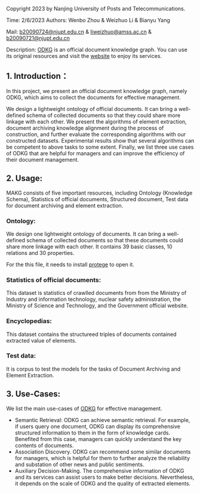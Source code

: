 Copyright 2023 by Nanjing University of Posts and Telecommunications. 

Time: 2/6/2023  Authors:  Wenbo Zhou & Weizhuo Li & Bianyu Yang 

Mail: b20090724@njupt.edu.cn & liweizhuo@amss.ac.cn & b20090721@njupt.edu.cn

Description: [ODKG](http://www.odkg.com.cn/odkg/) is an official document knowledge graph. You can use its original resources and visit the [website](http://www.odkg.com.cn/odkg/) to enjoy its services.

## 1. Introduction：
In this project, we present an official document knowledge graph, namely ODKG, which aims to collect the documents for effective management. 

We design a lightweight ontology of official documents. It can bring a well-defined schema of collected documents so that they could share more linkage with each other.
We present the algorithms of element extraction, document archiving knowledge alignment during the process of construction, and further evaluate the corresponding algorithms with our constructed datasets. Experimental results show
that several algorithms can be competent to above tasks to some extent. 
Finally, we list three use cases of ODKG that are helpful for managers and can improve
the efficiency of their document management.


## 2. Usage:
MAKG consists of five important resources, including Ontology (Knowledge Schema), Statistics of official documents, Structured document, Test data for document archiving and element extraction.

### Ontology:
We design one lightweight ontology of documents. It can bring a well-defined schema of collected documents so that these documents could share more linkage with each other.
It contains 39 basic classes, 10 relations and 30 properties. 

For the this file, it needs to install [protege](https://protege.stanford.edu/) to open it.


### Statistics of official documents:
This dataset is statistics of crawlled documents from  from the Ministry of Industry and information technology, nuclear safety administration, the Ministry of Science and Technology, and the Government official website.


### Encyclopedias:
This dataset contains the structureed triples of documents contained extracted value of elements.


### Test data:
It is corpus to test the models for the tasks of Document Archiving and Element Extraction.


## 3. Use-Cases:
We list the main use-cases of [ODKG](http://www.odkg.com.cn/odkg/) for effective management. 

- Semantic Retrieval: ODKG can achieve semantic retrieval. For example, if users query one document, ODKG can display its comprehensive structured information to them in the form of knowledge cards. Benefited from this case, managers can quickly understand the key contents of documents. 
- Association Discovery. ODKG can recommend some similar documents for managers, which is helpful for them to further analyze the reliability and substation of other news and public sentiments.
- Auxiliary Decision-Making. The comprehensive information of ODKG and its services can assist users to make better decisions. Nevertheless, it depends on the scale of ODKG and the quality of extracted elements.